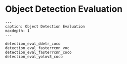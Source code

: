 # Object Detection Evaluation

```{toctree}
---
caption: Object Detection Evaluation
maxdepth: 1
---

detection_eval_ddetr_coco
detection_eval_fasterrcnn_voc
detection_eval_fasterrcnn_coco
detection_eval_yolov3_coco
```
